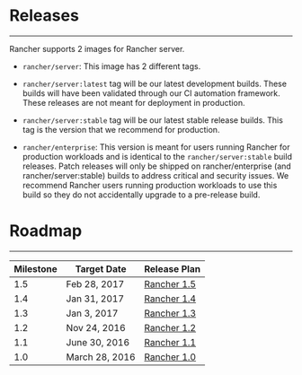 # Releases
---
Rancher supports 2 images for Rancher server. 

* `rancher/server`: This image has 2 different tags. 
 * `rancher/server:latest` tag will be our latest development builds. These builds will have been validated through our CI automation framework. These releases are not meant for deployment in production.
 * `rancher/server:stable` tag will be our latest stable release builds. This tag is the version that we recommend for production.  
  

* `rancher/enterprise`: This version is meant for users running Rancher for production workloads and is identical to the `rancher/server:stable` build releases.  Patch releases will only be shipped on rancher/enterprise (and rancher/server:stable) builds to address critical and security issues.  We recommend Rancher users running production workloads to use this build so they do not accidentally upgrade to a pre-release build.

# Roadmap
---

Milestone |  Target Date | Release Plan |
---|---|---
1.5 | Feb 28, 2017 | [Rancher 1.5](https://github.com/rancher/rancher/wiki/Rancher-1.5.0)
1.4 | Jan 31, 2017 | [Rancher 1.4](https://github.com/rancher/rancher/wiki/Rancher-1.4.0)
1.3 | Jan 3, 2017 | [Rancher 1.3](https://github.com/rancher/rancher/wiki/Rancher-1.3.3)
1.2 | Nov 24, 2016 | [Rancher 1.2](https://github.com/rancher/rancher/wiki/Rancher-1.2.3)
1.1 | June 30, 2016 | [Rancher 1.1](https://github.com/rancher/rancher/wiki/Rancher-1.1.4)
1.0 | March 28, 2016 | [Rancher 1.0](https://github.com/rancher/rancher/wiki/Rancher-1.0.0)
